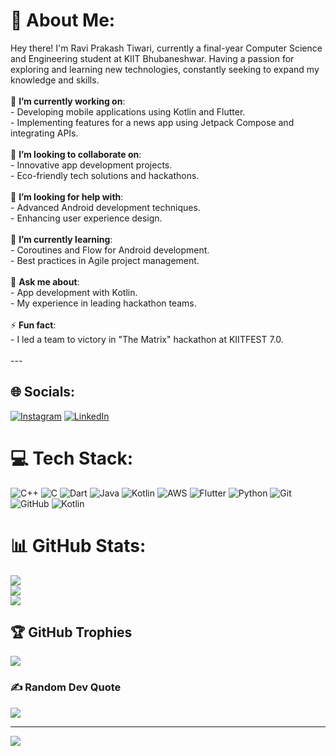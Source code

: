 # 💫 About Me:
Hey there! I'm Ravi Prakash Tiwari, currently a final-year Computer Science and Engineering student at KIIT Bhubaneshwar. Having a passion for exploring and learning new technologies, constantly seeking to expand my knowledge and skills.<br><br>
🔭 **I’m currently working on**:<br>   - Developing mobile applications using Kotlin and Flutter.<br>   - Implementing features for a news app using Jetpack Compose and integrating APIs.<br><br>👯 **I’m looking to collaborate on**:<br>   - Innovative app development projects.<br>   - Eco-friendly tech solutions and hackathons.<br><br>🤝 **I’m looking for help with**:<br>   - Advanced Android development techniques.<br>   - Enhancing user experience design.<br><br>🌱 **I’m currently learning**:<br>   - Coroutines and Flow for Android development.<br>   - Best practices in Agile project management.<br><br>💬 **Ask me about**:<br>   - App development with Kotlin.<br>   - My experience in leading hackathon teams.<br><br>⚡ **Fun fact**:<br>   - I led a team to victory in "The Matrix" hackathon at KIITFEST 7.0.<br><br>---


## 🌐 Socials:
[![Instagram](https://img.shields.io/badge/Instagram-%23E4405F.svg?logo=Instagram&logoColor=white)](https://instagram.com/https://www.instagram.com/_raviitiwarii_/) [![LinkedIn](https://img.shields.io/badge/LinkedIn-%230077B5.svg?logo=linkedin&logoColor=white)](https://linkedin.com/in/https://www.linkedin.com/in/ravi-tiw/) 

# 💻 Tech Stack:
![C++](https://img.shields.io/badge/c++-%2300599C.svg?style=plastic&logo=c%2B%2B&logoColor=white) ![C](https://img.shields.io/badge/c-%2300599C.svg?style=plastic&logo=c&logoColor=white) ![Dart](https://img.shields.io/badge/dart-%230175C2.svg?style=plastic&logo=dart&logoColor=white) ![Java](https://img.shields.io/badge/java-%23ED8B00.svg?style=plastic&logo=openjdk&logoColor=white) ![Kotlin](https://img.shields.io/badge/kotlin-%237F52FF.svg?style=plastic&logo=kotlin&logoColor=white) ![AWS](https://img.shields.io/badge/AWS-%23FF9900.svg?style=plastic&logo=amazon-aws&logoColor=white) ![Flutter](https://img.shields.io/badge/Flutter-%2302569B.svg?style=plastic&logo=Flutter&logoColor=white) ![Python](https://img.shields.io/badge/python-3670A0?style=plastic&logo=python&logoColor=ffdd54) ![Git](https://img.shields.io/badge/git-%23F05033.svg?style=plastic&logo=git&logoColor=white) ![GitHub](https://img.shields.io/badge/github-%23121011.svg?style=plastic&logo=github&logoColor=white) ![Kotlin](https://img.shields.io/badge/kotlin-%237F52FF.svg?style=plastic&logo=kotlin&logoColor=white)
# 📊 GitHub Stats:
![](https://github-readme-stats.vercel.app/api?username=RaviTiwar1&theme=radical&hide_border=false&include_all_commits=false&count_private=false)<br/>
![](https://github-readme-streak-stats.herokuapp.com/?user=RaviTiwar1&theme=radical&hide_border=false)<br/>
![](https://github-readme-stats.vercel.app/api/top-langs/?username=RaviTiwar1&theme=radical&hide_border=false&include_all_commits=false&count_private=false&layout=compact)

## 🏆 GitHub Trophies
![](https://github-profile-trophy.vercel.app/?username=RaviTiwar1&theme=radical&no-frame=false&no-bg=false&margin-w=4)

### ✍️ Random Dev Quote
![](https://quotes-github-readme.vercel.app/api?type=horizontal&theme=radical)

---
[![](https://visitcount.itsvg.in/api?id=RaviTiwar1&icon=0&color=0)](https://visitcount.itsvg.in)

<!-- Proudly created with GPRM ( https://gprm.itsvg.in ) -->
